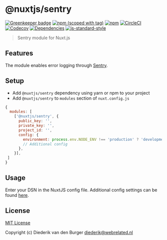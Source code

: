 # @nuxtjs/sentry

[![Greenkeeper badge](https://badges.greenkeeper.io/nuxt-community/sentry-module.svg)](https://greenkeeper.io/)
[![npm (scoped with tag)](https://img.shields.io/npm/v/@nuxtjs/sentry/latest.svg?style=flat-square)](https://npmjs.com/package/@nuxtjs/sentry)
[![npm](https://img.shields.io/npm/dt/@nuxtjs/sentry.svg?style=flat-square)](https://npmjs.com/package/@nuxtjs/sentry)
[![CircleCI](https://img.shields.io/circleci/project/github/nuxt-community/sentry-module.svg?style=flat-square)](https://circleci.com/gh/nuxt-community/sentry-module)
[![Codecov](https://img.shields.io/codecov/c/github/nuxt-community/sentry-module.svg?style=flat-square)](https://codecov.io/gh/nuxt-community/sentry-module)
[![Dependencies](https://david-dm.org/nuxt-community/sentry-module/status.svg?style=flat-square)](https://david-dm.org/nuxt-community/sentry-module)
[![js-standard-style](https://img.shields.io/badge/code_style-standard-brightgreen.svg?style=flat-square)](http://standardjs.com)

> Sentry module for Nuxt.js

## Features

The module enables error logging through [Sentry](http://sentry.io).

## Setup
- Add `@nuxtjs/sentry` dependency using yarn or npm to your project
- Add `@nuxtjs/sentry` to `modules` section of `nuxt.config.js`

```js
{
  modules: [
    ['@nuxtjs/sentry', {
      public_key: '',
      private_key: '',
      project_id: '',
      config: {
        environment: process.env.NODE_ENV !== 'production' ? 'development' : 'production',
        // Additional config
      },
    }],
 ]
}
```

## Usage

Enter your DSN in the NuxtJS config file. Additional config settings can be found [here](https://docs.sentry.io/clients/javascript/config/).

## License

[MIT License](./LICENSE)

Copyright (c) Diederik van den Burger <diederik@webrelated.nl>
